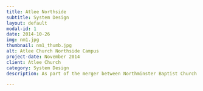 ```yaml
---
title: Atlee Northside
subtitle: System Design
layout: default
modal-id: 1
date: 2014-10-26
img: nm1.jpg
thumbnail: nm1_thumb.jpg
alt: Atlee Church Northside Campus
project-date: November 2014
client: Atlee Church
category: System Design
description: As part of the merger between Northminster Baptist Church and Atlee Community Church, Atlee desired to remodel the sanctuary that had not been used regularly in over a decade, and move services back into the sanctuary.  This required a major update to the building, complete with an overhaul of the electrical system, updated and significantly larger audio and lighting systems, and the addition of a projections system.

---
```

